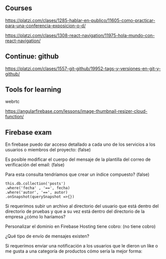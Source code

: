 ## Courses

https://platzi.com/clases/1285-hablar-en-publico/11605-como-practicar-para-una-conferencia-exposicion-o-d/

https://platzi.com/clases/1308-react-navigation/11975-hola-mundo-con-react-navigation/

## Continue: github

https://platzi.com/clases/1557-git-github/19952-tags-y-versiones-en-git-y-github/

## Tools for learning

webrtc

https://angularfirebase.com/lessons/image-thumbnail-resizer-cloud-function/

## Firebase exam

En firebase puedo dar acceso detallado a cada uno de los servicios a los usuarios o miembros del proyecto: (false)

Es posible modificar el cuerpo del mensaje de la plantilla del correo de verificación del email: (false)

Para esta consulta tendríamos que crear un índice compuesto? (false)
```
this.db.collection('posts')
.where('fecha' , '==', fecha)
.where('autor', '==', autor)
.onSnapshot(querySnapshot =>{})
```

Si requerimos subir un archivo al directorio del usuario que está dentro del directorio de pruebas y que a su vez está dentro del directorio de la empresa ¿cómo lo haríamos?

Personalizar el dominio en Firebase Hosting tiene cobro: (no tiene cobro)

¿Qué tipo de envío de mensajes existen?

Si requerimos enviar una notificación a los usuarios que le dieron un like o me gusta a una categoría de productos cómo sería la mejor forma:
